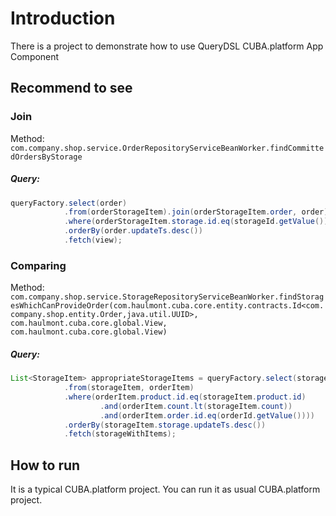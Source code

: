 # Introduction

There is a project to demonstrate how to use QueryDSL CUBA.platform App Component 

## Recommend to see

### Join

Method: `com.company.shop.service.OrderRepositoryServiceBeanWorker.findCommittedOrdersByStorage`

##### Query:

```java
queryFactory.select(order)
            .from(orderStorageItem).join(orderStorageItem.order, order)
            .where(orderStorageItem.storage.id.eq(storageId.getValue()))
            .orderBy(order.updateTs.desc())
            .fetch(view);
```

### Comparing

Method: `com.company.shop.service.StorageRepositoryServiceBeanWorker.findStoragesWhichCanProvideOrder(com.haulmont.cuba.core.entity.contracts.Id<com.company.shop.entity.Order,java.util.UUID>, com.haulmont.cuba.core.global.View, com.haulmont.cuba.core.global.View)`

##### Query:

```java
List<StorageItem> appropriateStorageItems = queryFactory.select(storageItem)
            .from(storageItem, orderItem)
            .where(orderItem.product.id.eq(storageItem.product.id)
                    .and(orderItem.count.lt(storageItem.count))
                    .and(orderItem.order.id.eq(orderId.getValue())))
            .orderBy(storageItem.storage.updateTs.desc())
            .fetch(storageWithItems);

```

## How to run

It is a typical CUBA.platform project. You can run it as usual CUBA.platform project. 